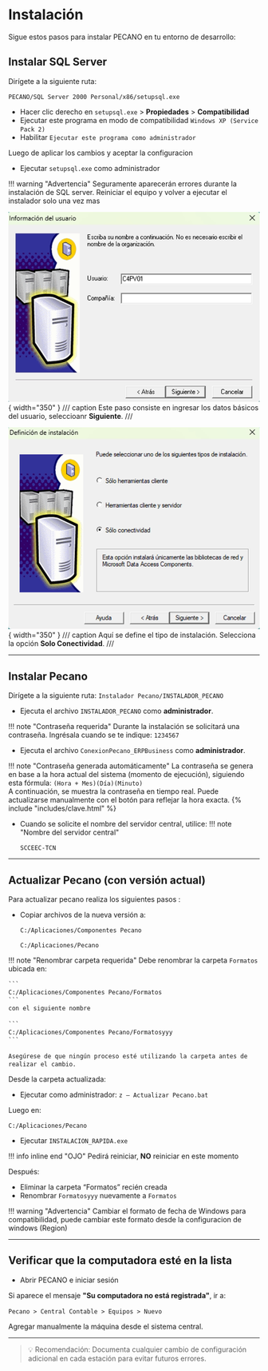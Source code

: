 # Instalación

Sigue estos pasos para instalar PECANO en tu entorno de desarrollo:

## Instalar SQL Server

Dirígete a la siguiente ruta:

  ```
  PECANO/SQL Server 2000 Personal/x86/setupsql.exe
  ```

- Hacer clic derecho en `setupsql.exe` > **Propiedades** > **Compatibilidad**
- Ejecutar este programa en modo de compatibilidad `Windows XP (Service Pack 2)`
- Habilitar `Ejecutar este programa como administrador`

Luego de aplicar los cambios y aceptar la configuracion

- Ejecutar `setupsql.exe` como administrador

!!! warning "Advertencia"
    Seguramente aparecerán errores durante la instalación de SQL server. Reiniciar el equipo y volver a ejecutar el instalador solo una vez mas


![Información del usuario](imagenes/instalacion/infousuario.png){ width="350" }
/// caption
Este paso consiste en ingresar los datos básicos del usuario, seleccioanr **Siguiente**.
///

![Definición de instalación](imagenes/instalacion/definicioninst.png){ width="350" }
/// caption
Aquí se define el tipo de instalación. Selecciona la opción **Solo Conectividad**.
///

---

## Instalar Pecano

Dirígete a la siguiente ruta:
    ```
    Instalador Pecano/INSTALADOR_PECANO
    ```

- Ejecuta el archivo `INSTALADOR_PECANO` como **administrador**.

!!! note "Contraseña requerida"
    Durante la instalación se solicitará una contraseña. Ingrésala cuando se te indique:
    ```
    1234567
    ```

- Ejecuta el archivo `ConexionPecano_ERPBusiness` como **administrador**.

!!! note "Contraseña generada automáticamente"
    La contraseña se genera en base a la hora actual del sistema (momento de ejecución), siguiendo esta fórmula:
    `(Hora + Mes)(Día)(Minuto)`  
    A continuación, se muestra la contraseña en tiempo real. Puede actualizarse manualmente con el botón para reflejar la hora exacta.
    {% include "includes/clave.html" %}



- Cuando se solicite el nombre del servidor central, utilice: 
!!! note "Nombre del servidor central"
    ```
    SCCEEC-TCN
    ```
---

## Actualizar Pecano (con versión actual)

Para actualizar pecano realiza los siguientes pasos :

- Copiar archivos de la nueva versión a:
    ```
    C:/Aplicaciones/Componentes Pecano
    ```
    ```
    C:/Aplicaciones/Pecano
    ```

!!! note "Renombrar carpeta requerida"
    Debe renombrar la carpeta `Formatos` ubicada en:

    ```
    C:/Aplicaciones/Componentes Pecano/Formatos
    ```
    con el siguiente nombre

    ```
    C:/Aplicaciones/Componentes Pecano/Formatosyyy
    ```

    Asegúrese de que ningún proceso esté utilizando la carpeta antes de realizar el cambio.

Desde la carpeta actualizada:


  - Ejecutar como administrador: `z – Actualizar Pecano.bat`

Luego en:
  ```
  C:/Aplicaciones/Pecano
  ```

  - Ejecutar `INSTALACION_RAPIDA.exe`

!!! info inline end "OJO"
    Pedirá reiniciar, **NO** reiniciar en este momento

Después:

  - Eliminar la carpeta “Formatos” recién creada
  - Renombrar `Formatosyyy` nuevamente a `Formatos`

!!! warning "Advertencia"
    Cambiar el formato de fecha de Windows para compatibilidad, puede cambiar este formato desde la configuracion de windows (Region)


---
## Verificar que la computadora esté en la lista

- Abrir PECANO e iniciar sesión

Si aparece el mensaje **"Su computadora no está registrada"**, ir a:

`Pecano > Central Contable > Equipos > Nuevo`

Agregar manualmente la máquina desde el sistema central.

<!-- ![Imagen registro equipo](img/registro_equipo.png) -->

---
> 💡 Recomendación: Documenta cualquier cambio de configuración adicional en cada estación para evitar futuros errores.
